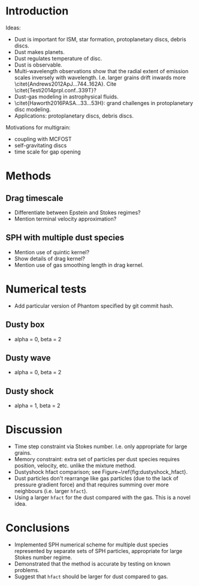 # Introduction

Ideas:

- Dust is important for ISM, star formation, protoplanetary discs, debris discs.
- Dust makes planets.
- Dust regulates temperature of disc.
- Dust is observable.
- Multi-wavelength observations show that the radial extent of emission scales inversely with wavelength. I.e. larger grains drift inwards more \citet{Andrews2012ApJ...744..162A}. Cite \citet{Testi2014prpl.conf..339T}?
- Dust-gas modeling in astrophysical fluids.
- \citet{Haworth2016PASA...33...53H}: grand challenges in protoplanetary disc modeling.
- Applications: protoplanetary discs, debris discs.

Motivations for multigrain:

- coupling with MCFOST
- self-gravitating discs
- time scale for gap opening

# Methods

## Drag timescale

- Differentiate between Epstein and Stokes regimes?
- Mention terminal velocity approximation?

## SPH with multiple dust species

- Mention use of quintic kernel?
- Show details of drag kernel?
- Mention use of gas smoothing length in drag kernel.

# Numerical tests

- Add particular version of Phantom specified by git commit hash.

## Dusty box

- alpha = 0, beta = 2

## Dusty wave

- alpha = 0, beta = 2

## Dusty shock

- alpha = 1, beta = 2

# Discussion

- Time step constraint via Stokes number. I.e. only appropriate for large grains.
- Memory constraint: extra set of particles per dust species requires position, velocity, etc. unlike the mixture method.
- Dustyshock hfact comparison; see Figure~\ref{fig:dustyshock_hfact}.
- Dust particles don't rearrange like gas particles (due to the lack of pressure gradient force) and that requires summing over more neighbours (i.e. larger `hfact`).
- Using a larger `hfact` for the dust compared with the gas. This is a novel idea.

# Conclusions

- Implemented SPH numerical scheme for multiple dust species represented by separate sets of SPH particles, appropriate for large Stokes number regime.
- Demonstrated that the method is accurate by testing on known problems.
- Suggest that `hfact` should be larger for dust compared to gas.
